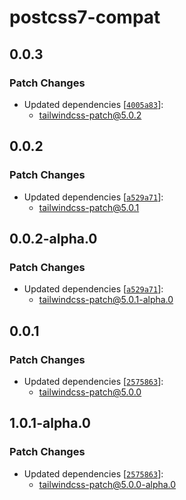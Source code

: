 # postcss7-compat

## 0.0.3

### Patch Changes

- Updated dependencies [[`4005a83`](https://github.com/sonofmagic/tailwindcss-mangle/commit/4005a831a3875b8069bb804a90f19f72e6cee952)]:
  - tailwindcss-patch@5.0.2

## 0.0.2

### Patch Changes

- Updated dependencies [[`a529a71`](https://github.com/sonofmagic/tailwindcss-mangle/commit/a529a71a74faed4c699d164ae66ce68e87096e83)]:
  - tailwindcss-patch@5.0.1

## 0.0.2-alpha.0

### Patch Changes

- Updated dependencies [[`a529a71`](https://github.com/sonofmagic/tailwindcss-mangle/commit/a529a71a74faed4c699d164ae66ce68e87096e83)]:
  - tailwindcss-patch@5.0.1-alpha.0

## 0.0.1

### Patch Changes

- Updated dependencies [[`2575863`](https://github.com/sonofmagic/tailwindcss-mangle/commit/2575863f532731c3a38bd2e8463f41031bc6efd3)]:
  - tailwindcss-patch@5.0.0

## 1.0.1-alpha.0

### Patch Changes

- Updated dependencies [[`2575863`](https://github.com/sonofmagic/tailwindcss-mangle/commit/2575863f532731c3a38bd2e8463f41031bc6efd3)]:
  - tailwindcss-patch@5.0.0-alpha.0
